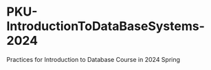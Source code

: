 # PKU-IntroductionToDataBaseSystems-2024
 Practices for Introduction to Database Course in 2024 Spring
